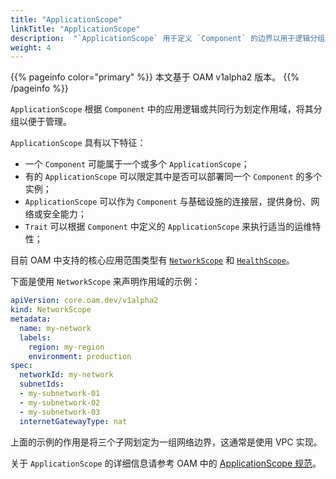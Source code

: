 ```yaml
---
title: "ApplicationScope"
linkTitle: "ApplicationScope"
description:  "`ApplicationScope` 用于定义 `Component` 的边界以用于逻辑分组。"
weight: 4
---
```


{{% pageinfo color="primary" %}}
本文基于 OAM v1alpha2 版本。
{{% /pageinfo %}}

`ApplicationScope` 根据 `Component` 中的应用逻辑或共同行为划定作用域，将其分组以便于管理。

`ApplicationScope` 具有以下特征：

- 一个 `Component` 可能属于一个或多个 `ApplicationScope`；
- 有的 `ApplicationScope` 可以限定其中是否可以部署同一个 `Component` 的多个实例；
- `ApplicationScope` 可以作为 `Component` 与基础设施的连接层，提供身份、网络或安全能力；
- `Trait` 可以根据 `Component` 中定义的 `ApplicationScope` 来执行适当的运维特性；

目前 OAM 中支持的核心应用范围类型有 [`NetworkScope`](https://github.com/oam-dev/spec/blob/master/standard/scopes/network_scope.md) 和 [`HealthScope`](https://github.com/oam-dev/spec/blob/master/standard/scopes/health_scope.md)。

下面是使用 `NetworkScope` 来声明作用域的示例：

```yaml
apiVersion: core.oam.dev/v1alpha2
kind: NetworkScope
metadata:
  name: my-network
  labels:
    region: my-region
    environment: production
spec:
  networkId: my-network
  subnetIds:
  - my-subnetwork-01
  - my-subnetwork-02
  - my-subnetwork-03
  internetGatewayType: nat
```

上面的示例的作用是将三个子网划定为一组网络边界，这通常是使用 VPC 实现。

关于 `ApplicationScope` 的详细信息请参考 OAM 中的 [ApplicationScope 规范](https://github.com/oam-dev/spec/blob/master/5.application_scopes.md)。

